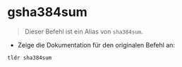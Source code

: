 # gsha384sum

> Dieser Befehl ist ein Alias von `sha384sum`.

- Zeige die Dokumentation für den originalen Befehl an:

`tldr sha384sum`
